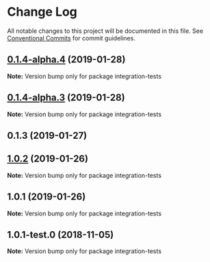 # Change Log

All notable changes to this project will be documented in this file.
See [Conventional Commits](https://conventionalcommits.org) for commit guidelines.

## [0.1.4-alpha.4](https://github.com/ScriptedAlchemy/redux-first-router/compare/v0.1.4-alpha.3...v0.1.4-alpha.4) (2019-01-28)

**Note:** Version bump only for package integration-tests





## [0.1.4-alpha.3](https://github.com/ScriptedAlchemy/redux-first-router/compare/v0.1.4-alpha.2...v0.1.4-alpha.3) (2019-01-28)

**Note:** Version bump only for package integration-tests





## 0.1.3 (2019-01-27)
## [1.0.2](https://github.com/ScriptedAlchemy/redux-first-router/compare/integration-tests@1.0.1...integration-tests@1.0.2) (2019-01-26)

**Note:** Version bump only for package integration-tests





## 1.0.1 (2019-01-26)

**Note:** Version bump only for package integration-tests





## 1.0.1-test.0 (2018-11-05)

**Note:** Version bump only for package integration-tests
